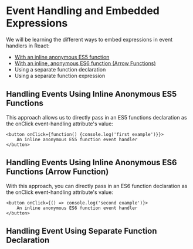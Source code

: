 # Event Handling and Embedded Expressions

We will be learning the different ways to embed expressions in event handlers in React:

- [With an inline anonymous ES5 function](#handling-events-using-inline-anonymous-es5-functions)
- [With an inline, anonymous ES6 function (Arrow Functions)](#handling-events-using-inline-anonymous-es6-functions-arrow-function)
- Using a separate function declaration
- Using a separate function expression

## Handling Events Using Inline Anonymous ES5 Functions

This approach allows us to directly pass in an ES5 functions declaration as the onClick event-handling attribute's value:

```
<button onClick={function() {console.log('first example')}}>
    An inline anonymous ES5 function event handler
</button>
```

## Handling Events Using Inline Anonymous ES6 Functions (Arrow Function)

With this approach, you can directly pass in an ES6 function declaration as the onClick event-handling attribute's value:

```
<button onClick={() => console.log('second example')}>
    An inline anonymous ES6 function event handler
</button>
```

## Handling Event Using Separate Function Declaration